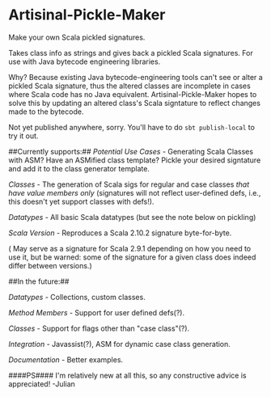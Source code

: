 Artisinal-Pickle-Maker
======================

Make your own Scala pickled signatures. 

Takes class info as strings and gives back a pickled Scala signatures. For use with Java bytecode engineering libraries. 

Why? Because existing Java bytecode-engineering tools can't see or alter a pickled Scala signature, thus the altered classes are incomplete in cases where Scala code has no Java equivalent. Artisinal-Pickle-Maker hopes to solve this by updating an altered class's Scala signtature to reflect changes made to the bytecode.

Not yet published anywhere, sorry. You'll have to do `sbt publish-local` to try it out.

##Currently supports:##
  _Potential Use Cases_ - Generating Scala Classes with ASM? Have an ASMified class template? Pickle your desired signtature and add it to the class generator template. 

  _Classes_ - The generation of Scala sigs for regular and case classes *that have value members only* (signatures will not reflect user-defined defs, i.e., this doesn't yet support classes with defs!).

  _Datatypes_ - All basic Scala datatypes (but see the note below on pickling)

  _Scala Version_ - Reproduces a Scala 2.10.2 signature byte-for-byte.

( May serve as a signature for Scala 2.9.1 depending on how you need to use it, but be warned: some of the signature for a given class does indeed differ between versions.)

##In the future:##

  _Datatypes_ - Collections, custom classes.

  _Method Members_ - Support for user defined defs(?).

  _Classes_ - Support for flags other than "case class"(?).

  _Integration_ - Javassist(?), ASM for dynamic case class generation.

  _Documentation_ - Better examples.


####PS#### I'm relatively new at all this, so any constructive advice is appreciated!
-Julian
